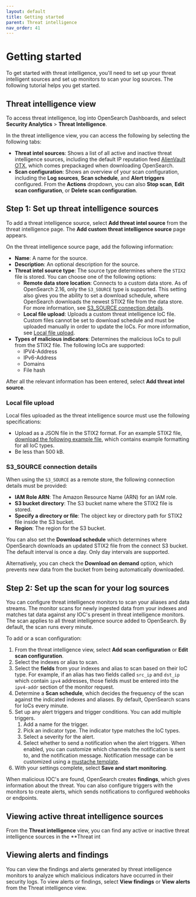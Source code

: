 ```yaml
---
layout: default
title: Getting started
parent: Threat intelligence
nav_order: 41
---
```


# Getting started

To get started with threat intelligence, you'll need to set up your threat intelligent sources and set up monitors to scan your log sources. The following tutorial helps you get started. 

## Threat intelligence view

To access threat intelligence, log into OpenSearch Dashboards, and select **Security Analytics** > **Threat Intelligence**.

In the threat intelligence view, you can access the following by selecting the following tabs:

- **Threat intel sources**: Shows a list of all active and inactive threat intelligence sources, including the default IP reputation feed [AlienVault OTX](https://otx.alienvault.com/), which comes prepackaged when downloading OpenSearch.
- **Scan configuration**: Shows an overview of your scan configuration, including the **Log sources**, **Scan schedule**, and **Alert triggers** configured. From the **Actions** dropdown, you can also **Stop scan**, **Edit scan configuration**, or **Delete scan configuration**.


## Step 1: Set up threat intelligence sources

To add a threat intelligence source, select **Add threat intel source** from the threat intelligence page. The **Add custom threat intelligence source** page appears. 

On the threat intelligence source page, add the following information:

- **Name**: A name for the source.
- **Description**: An optional description for the source.
- **Threat intel source type**: The source type determines where the `STIX2` file is stored. You can choose one of the following options:
  - **Remote data store location**: Connects to a custom data store. As of OpenSearch 2.16, only the `S3_SOURCE` type is supported. This setting also gives you the ability to set a download schedule, where OpenSearch downloads the newest STIX2 file from the data store. For more information, see [S3_SOURCE connection details](#s3_source-connection-details).
  - **Local file upload**: Uploads a custom threat intelligence IoC file. Custom files cannot be set to download schedule and must be uploaded manually in order to update the IoCs. For more information, see  [Local file upload](#local-file-upload).
- **Types of malicious indicators**: Determines the malicious IoCs to pull from the STIX2 file. The following IoCs are supported:
  - IPV4-Address
  - IPv6-Address
  - Domains
  - File hash

After all the relevant information has been entered, select **Add threat intel source**.

### Local file upload

Local files uploaded as the threat intelligence source must use the following specifications:

- Upload as a JSON file in the STIX2 format. For an example STIX2 file, [download the following example file]({{site.url}}{{site.baseurl}}/assets/examples/all-ioc-type-examples.json), which contains example formatting for all IoC types.
- Be less than 500 kB.


### S3_SOURCE connection details 

When using the `S3_SOURCE` as a remote store, the following connection details must be provided:

- **IAM Role ARN**: The Amazon Resource Name (ARN) for an IAM role.
- **S3 bucket directory**: The S3 bucket name where the STIX2 file is stored.
- **Specify a directory or file**: The object key or directory path for STIX2 file inside the S3 bucket.
- **Region**: The region for the S3 bucket.

You can also set the **Download schedule** which determines where OpenSearch downloads an updated STIX2 file from the connect S3 bucket. The default interval is once a day. Only day intervals are supported. 

Alternatively, you can check the **Download on demand** option, which prevents new data from the bucket from being automatically downloaded.


## Step 2: Set up the scan for your log sources

You can configure threat intelligence monitors to scan your aliases and data streams. The monitor scans for newly ingested data from your indexes and matches tat data against any IOC's present in threat intelligence monitors. The scan applies to all threat intelligence source added to OpenSearch. By default, the scan runs every minute.

To add or a scan configuration:

1. From the threat intelligence view, select **Add scan configuration** or **Edit scan configuration**.
2. Select the indexes or alias to scan.
3. Select the **fields** from your indexes and alias to scan based on their IoC type. For example, if an alias has two fields called `src_ip` and `dst_ip` which contain `ipv4` addresses, those fields must be entered into the `ipv4-addr` section of the monitor request.
4. Determine a **Scan schedule**, which decides the frequency of the scan against the indicated indexes and aliases. By default, OpenSearch scans for IoCs every minute.
5. Set up any alert triggers and trigger conditions. You can add multiple triggers.
   1. Add a name for the trigger.
   2. Pick an indicator type. The indicator type matches the IoC types.
   3. Select a severity for the alert. 
   4. Select whether to send a notification when the alert triggers. When enabled, you can customize which channels the notification is sent to, and the notification message. Notification message can be customized using a [mustache template](https://mustache.github.io/mustache.5.html).
6. With your settings complete, select **Save and start monitoring**.

When malicious IOC's are found, OpenSearch creates **findings**, which gives information about the threat. You can also configure triggers with the monitors to create alerts, which sends notifications to configured webhooks or endpoints.

## Viewing active threat intelligence sources

From the **Threat intelligence** view, you can find any active or inactive threat intelligence sources in the **Threat int


## Viewing alerts and findings 

You can view the findings and alerts generated by threat intelligence monitors to analyze which malicious indicators have occurred in their security logs. To view alerts or findings, select **View findings** or **View alerts** from the Threat intelligence view.
